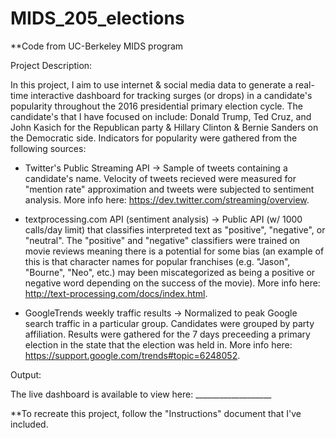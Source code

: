 # MIDS_205_elections

**Code from UC-Berkeley MIDS program

Project Description:

In this project, I aim to use internet & social media data to generate a real-time interactive dashboard for tracking surges (or drops) in a candidate's popularity throughout the 2016 presidential primary election cycle. The candidate's that I have focused on include: Donald Trump, Ted Cruz, and John Kasich for the Republican party & Hillary Clinton & Bernie Sanders on the Democratic side. Indicators for popularity were gathered from the following sources:

- Twitter's Public Streaming API -> Sample of tweets containing a candidate's name. Velocity of tweets recieved were measured for "mention rate" approximation and tweets were subjected to sentiment analysis. More info here: https://dev.twitter.com/streaming/overview.

- textprocessing.com API (sentiment analysis) -> Public API (w/ 1000 calls/day limit) that classifies interpreted text as "positive", "negative", or "neutral".  The "positive" and "negative" classifiers were trained on movie reviews meaning there is a potential for some bias (an example of this is that character names for popular franchises (e.g. "Jason", "Bourne", "Neo", etc.) may been miscategorized as being a positive or negative word depending on the success of the movie).  More info here: http://text-processing.com/docs/index.html.

- GoogleTrends weekly traffic results -> Normalized to peak Google search traffic in a particular group. Candidates were grouped by party affiliation. Results were gathered for the 7 days preceeding a primary election in the state that the election was held in. More info here: https://support.google.com/trends#topic=6248052.

Output:

The live dashboard is available to view here: ___________________

**To recreate this project, follow the "Instructions" document that I've included.
